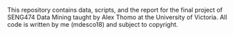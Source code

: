 This repository contains data, scripts, and the report for the final project of SENG474 Data Mining taught by Alex Thomo at the University of Victoria. All code is written by me (mdesco18) and subject to copyright.  
